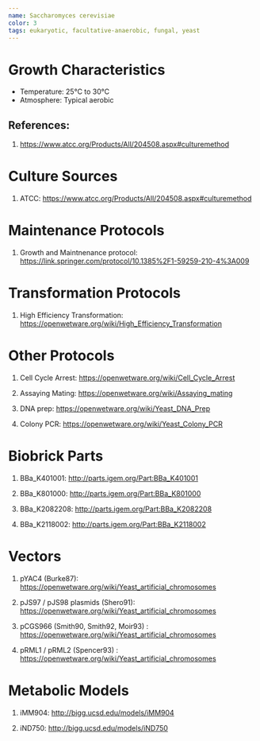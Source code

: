 ```yaml
---
name: Saccharomyces cerevisiae
color: 3
tags: eukaryotic, facultative-anaerobic, fungal, yeast
---
```

# Growth Characteristics
* Temperature: 25°C to 30°C
* Atmosphere: Typical aerobic

## References:
1. https://www.atcc.org/Products/All/204508.aspx#culturemethod

# Culture Sources
1. ATCC: https://www.atcc.org/Products/All/204508.aspx#culturemethod

# Maintenance Protocols
1. Growth and Maintnenance protocol: https://link.springer.com/protocol/10.1385%2F1-59259-210-4%3A009

# Transformation Protocols
1. High Efficiency Transformation: https://openwetware.org/wiki/High_Efficiency_Transformation

# Other Protocols
1. Cell Cycle Arrest: https://openwetware.org/wiki/Cell_Cycle_Arrest

2. Assaying Mating: https://openwetware.org/wiki/Assaying_mating

3. DNA prep: https://openwetware.org/wiki/Yeast_DNA_Prep

4. Colony PCR: https://openwetware.org/wiki/Yeast_Colony_PCR

# Biobrick Parts
1. BBa_K401001: http://parts.igem.org/Part:BBa_K401001

2. BBa_K801000: http://parts.igem.org/Part:BBa_K801000

3. BBa_K2082208: http://parts.igem.org/Part:BBa_K2082208

4. BBa_K2118002: http://parts.igem.org/Part:BBa_K2118002

# Vectors
1. pYAC4 (Burke87): https://openwetware.org/wiki/Yeast_artificial_chromosomes

2. pJS97 / pJS98 plasmids (Shero91): https://openwetware.org/wiki/Yeast_artificial_chromosomes

3. pCGS966 (Smith90, Smith92, Moir93) : https://openwetware.org/wiki/Yeast_artificial_chromosomes

4. pRML1 / pRML2 (Spencer93) : https://openwetware.org/wiki/Yeast_artificial_chromosomes

# Metabolic Models
1. iMM904: http://bigg.ucsd.edu/models/iMM904

2. iND750: http://bigg.ucsd.edu/models/iND750
